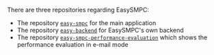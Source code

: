 There are three repositories regarding EasySMPC:
- The repository [`easy-smpc`](https://github.com/easy-smpc/easy-smpc) for the main application
- The repository [`easy-backend`](https://github.com/easy-smpc/easy-backend) for EasySMPC's own backend
- The repository [`easy-smpc-performance-evaluation`](https://github.com/easy-smpc/easy-smpc-performance-evaluation) which shows the performance evaluation in e-mail mode
